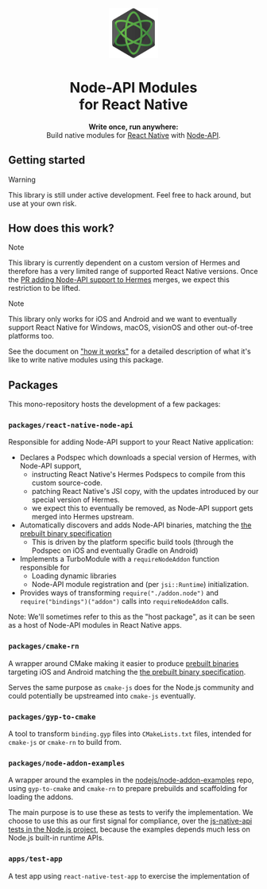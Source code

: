 <p align="center">
  <img src="./docs/logo.svg" width="20%" />
</p>

<h1 align="center">
  Node-API Modules<br/>for React Native
</h1>

<p align="center">
  <strong>Write once, run anywhere:</strong><br/>
  Build native modules for <a href="https://reactnative.dev/">React Native</a> with <a href="https://nodejs.org/api/n-api.html">Node-API</a>.
</p>

## Getting started

> [!WARNING]
> This library is still under active development. Feel free to hack around, but use at your own risk.

## How does this work?

> [!NOTE]
> This library is currently dependent on a custom version of Hermes and therefore has a very limited range of supported React Native versions.
> Once the [PR adding Node-API support to Hermes](https://github.com/facebook/hermes/pull/1377) merges, we expect this restriction to be lifted.

> [!NOTE]
> This library only works for iOS and Android and we want to eventually support React Native for Windows, macOS, visionOS and other out-of-tree platforms too.

See the document on ["how it works"](./docs/HOW-IT-WORKS.md) for a detailed description of what it's like to write native modules using this package.

## Packages

This mono-repository hosts the development of a few packages:

### `packages/react-native-node-api`

Responsible for adding Node-API support to your React Native application:

- Declares a Podspec which downloads a special version of Hermes, with Node-API support,
  - instructing React Native's Hermes Podspecs to compile from this custom source-code.
  - patching React Native's JSI copy, with the updates introduced by our special version of Hermes.
  - we expect this to eventually be removed, as Node-API support gets merged into Hermes upstream.
- Automatically discovers and adds Node-API binaries, matching the [the prebuilt binary specification](./docs/PREBUILDS.md)
  - This is driven by the platform specific build tools (through the Podspec on iOS and eventually Gradle on Android)
- Implements a TurboModule with a `requireNodeAddon` function responsible for
  - Loading dynamic libraries
  - Node-API module registration and (per `jsi::Runtime`) initialization.
- Provides ways of transforming `require("./addon.node")` and `require("bindings")("addon")` calls into `requireNodeAddon` calls.

Note: We'll sometimes refer to this as the "host package", as it can be seen as a host of Node-API modules in React Native apps.

### `packages/cmake-rn`

A wrapper around CMake making it easier to produce [prebuilt binaries](./docs/PREBUILDS.md) targeting iOS and Android matching the [the prebuilt binary specification](./docs/PREBUILDS.md).

Serves the same purpose as `cmake-js` does for the Node.js community and could potentially be upstreamed into `cmake-js` eventually.

### `packages/gyp-to-cmake`

A tool to transform `binding.gyp` files into `CMakeLists.txt` files, intended for `cmake-js` or `cmake-rn` to build from.

### `packages/node-addon-examples`

A wrapper around the examples in the [nodejs/node-addon-examples](https://github.com/nodejs/node-addon-examples) repo, using `gyp-to-cmake` and `cmake-rn` to prepare prebuilds and scaffolding for loading the addons.

The main purpose is to use these as tests to verify the implementation. We choose to use this as our first signal for compliance, over the [js-native-api tests in the Node.js project](https://github.com/nodejs/node/tree/main/test/js-native-api), because the examples depends much less on Node.js built-in runtime APIs.

### `apps/test-app`

A test app using `react-native-test-app` to exercise the implementation of
